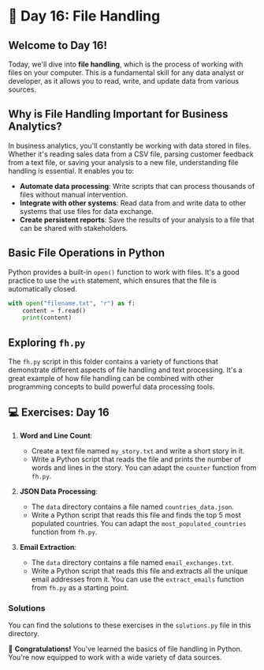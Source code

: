 # 📁 Day 16: File Handling

## Welcome to Day 16!

Today, we'll dive into **file handling**, which is the process of working with files on your computer. This is a fundamental skill for any data analyst or developer, as it allows you to read, write, and update data from various sources.

## Why is File Handling Important for Business Analytics?

In business analytics, you'll constantly be working with data stored in files. Whether it's reading sales data from a CSV file, parsing customer feedback from a text file, or saving your analysis to a new file, understanding file handling is essential. It enables you to:
- **Automate data processing**: Write scripts that can process thousands of files without manual intervention.
- **Integrate with other systems**: Read data from and write data to other systems that use files for data exchange.
- **Create persistent reports**: Save the results of your analysis to a file that can be shared with stakeholders.

## Basic File Operations in Python

Python provides a built-in `open()` function to work with files. It's a good practice to use the `with` statement, which ensures that the file is automatically closed.

```python
with open("filename.txt", "r") as f:
    content = f.read()
    print(content)
```

## Exploring `fh.py`

The `fh.py` script in this folder contains a variety of functions that demonstrate different aspects of file handling and text processing. It's a great example of how file handling can be combined with other programming concepts to build powerful data processing tools.

## 💻 Exercises: Day 16

1.  **Word and Line Count**:
    *   Create a text file named `my_story.txt` and write a short story in it.
    *   Write a Python script that reads the file and prints the number of words and lines in the story. You can adapt the `counter` function from `fh.py`.

2.  **JSON Data Processing**:
    *   The `data` directory contains a file named `countries_data.json`.
    *   Write a Python script that reads this file and finds the top 5 most populated countries. You can adapt the `most_populated_countries` function from `fh.py`.

3.  **Email Extraction**:
    *   The `data` directory contains a file named `email_exchanges.txt`.
    *   Write a Python script that reads this file and extracts all the unique email addresses from it. You can use the `extract_emails` function from `fh.py` as a starting point.

### Solutions

You can find the solutions to these exercises in the `solutions.py` file in this directory.

🎉 **Congratulations!** You've learned the basics of file handling in Python. You're now equipped to work with a wide variety of data sources.
